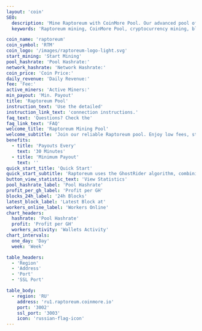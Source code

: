 ```yaml
---
layout: 'coin'
SEO:
  description: 'Mine Raptoreum with CoinMore Pool. Our advanced pool offers high profitability and stability.'
  keywords: 'Raptoreum mining, CoinMore Pool, cryptocurrency mining, blockchain, Raptoreum, crypto mining, digital currency mining, decentralized mining, secure mining, profitable mining'

coin_name: 'raptoreum'
coin_symbol: 'RTM'
coin_logo: '/images/raptoreum-logo-light.svg'
start_mining: 'Start Mining'
pool_hashrate: 'Pool Hashrate:'
network_hashrate: 'Network Hashrate:'
coin_price: 'Coin Price:'
daily_revenue: 'Daily Revenue:'
fee: 'Fee:'
active_miners: 'Active Miners:'
min_payout: 'Min. Payout'
title: 'Raptoreum Pool'
instruction_text: 'Use the detailed'
instruction_link_text: 'connection instructions.'
faq_text: 'Questions? Check the'
faq_link_text: 'FAQ'
welcome_title: 'Raptoreum Mining Pool'
welcome_subtitle: 'Join our reliable Raptoreum pool. Enjoy low fees, stable performance, and transparent stats. Earn more with lower costs.'
benefits:
  - title: 'Payouts Every'
    text: '30 Minutes'
  - title: 'Minimum Payout'
    text: ''
quick_start_title: 'Quick Start'
quick_start_subtitle: 'Raptoreum uses the GhostRider algorithm, combining PoW and PoS for efficiency. Start mining now with CoinMore Pool.'
button_view_statistic_text: 'View Statistics'
pool_hashrate_label: 'Pool Hashrate'
profit_per_gh_label: 'Profit per GH'
blocks_24h_label: '24h Blocks'
latest_block_label: 'Latest Block at'
workers_online_label: 'Workers Online'
chart_headers:
  hashrate: 'Pool Hashrate'
  profit: 'Profit per GH'
  workers_activity: 'Wallets Activity'
chart_intervals:
  one_day: 'Day'
  week: 'Week'

table_headers:
  - 'Region'
  - 'Address'
  - 'Port'
  - 'SSL Port'

table_body:
  - region: 'RU'
    address: 'ru1.raptoreum.coinmore.io'
    port: '3002'
    ssl_port: '3003'
    icon: 'russian-flag-icon'
---
```

